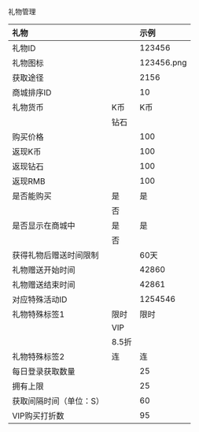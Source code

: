 礼物管理

| 礼物 |  | 示例 |
| :--- | :--- | :--- |
| 礼物ID |  | 123456 |
| 礼物图标 |  | 123456.png |
| 获取途径 |  | 2156 |
| 商城排序ID |  | 10 |
| 礼物货币 | K币 | K币 |
|  | 钻石 |  |
| 购买价格 |  | 100 |
| 返现K币 |  | 100 |
| 返现钻石 |  | 100 |
| 返现RMB |  | 100 |
| 是否能购买 | 是 | 是 |
|  | 否 |  |
| 是否显示在商城中 | 是 | 是 |
|  | 否 |  |
| 获得礼物后赠送时间限制 |  | 60天 |
| 礼物赠送开始时间 |  | 42860 |
| 礼物赠送结束时间 |  | 42861 |
| 对应特殊活动ID |  | 1254546 |
| 礼物特殊标签1 | 限时 | 限时 |
|  | VIP |  |
|  | 8.5折 |  |
| 礼物特殊标签2 | 连 | 连 |
| 每日登录获取数量 |  | 25 |
| 拥有上限 |  | 25 |
| 获取间隔时间（单位：S） |  | 60 |
| VIP购买打折数 |  | 95 |



